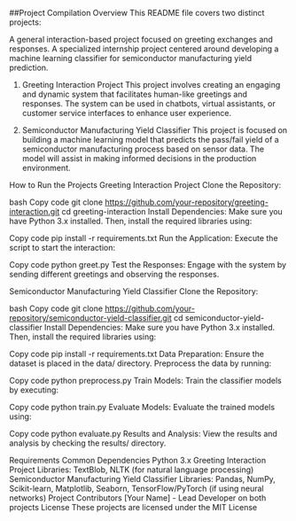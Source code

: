 ##Project Compilation
Overview
This README file covers two distinct projects:

A general interaction-based project focused on greeting exchanges and responses.
A specialized internship project centered around developing a machine learning classifier for semiconductor manufacturing yield prediction.
1. Greeting Interaction Project
This project involves creating an engaging and dynamic system that facilitates human-like greetings and responses. The system can be used in chatbots, virtual assistants, or customer service interfaces to enhance user experience.

2. Semiconductor Manufacturing Yield Classifier
This project is focused on building a machine learning model that predicts the pass/fail yield of a semiconductor manufacturing process based on sensor data. The model will assist in making informed decisions in the production environment.

How to Run the Projects
Greeting Interaction Project
Clone the Repository:

bash
Copy code
git clone https://github.com/your-repository/greeting-interaction.git
cd greeting-interaction
Install Dependencies: Make sure you have Python 3.x installed. Then, install the required libraries using:

Copy code
pip install -r requirements.txt
Run the Application: Execute the script to start the interaction:

Copy code
python greet.py
Test the Responses: Engage with the system by sending different greetings and observing the responses.

Semiconductor Manufacturing Yield Classifier
Clone the Repository:

bash
Copy code
git clone https://github.com/your-repository/semiconductor-yield-classifier.git
cd semiconductor-yield-classifier
Install Dependencies: Make sure you have Python 3.x installed. Then, install the required libraries using:

Copy code
pip install -r requirements.txt
Data Preparation: Ensure the dataset is placed in the data/ directory. Preprocess the data by running:

Copy code
python preprocess.py
Train Models: Train the classifier models by executing:

Copy code
python train.py
Evaluate Models: Evaluate the trained models using:

Copy code
python evaluate.py
Results and Analysis: View the results and analysis by checking the results/ directory.

Requirements
Common Dependencies
Python 3.x
Greeting Interaction Project
Libraries: TextBlob, NLTK (for natural language processing)
Semiconductor Manufacturing Yield Classifier
Libraries: Pandas, NumPy, Scikit-learn, Matplotlib, Seaborn, TensorFlow/PyTorch (if using neural networks)
Project Contributors
[Your Name] - Lead Developer on both projects
License
These projects are licensed under the MIT License 
